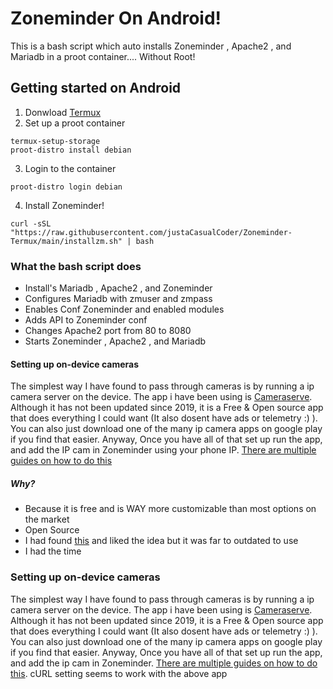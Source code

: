 # Zoneminder On Android!
This is a bash script which auto installs Zoneminder , Apache2 , and Mariadb in a proot container.... Without Root! 
## Getting started on Android
1. Donwload [Termux](https://f-droid.org/en/packages/com.termux/)
2. Set up a proot container 
```
termux-setup-storage
proot-distro install debian
```
3. Login to the container
```
proot-distro login debian
```
4. Install Zoneminder!
```
curl -sSL "https://raw.githubusercontent.com/justaCasualCoder/Zoneminder-Termux/main/installzm.sh" | bash
```

### What the bash script does
- Install's Mariadb , Apache2 , and Zoneminder 
- Configures Mariadb with zmuser and zmpass
- Enables Conf Zoneminder and enabled modules
- Adds API to Zoneminder conf
- Changes Apache2 port from 80 to 8080
- Starts Zoneminder , Apache2 , and Mariadb

#### Setting up on-device cameras
The simplest way I have found to pass through cameras is by running a ip camera server on the device. The app i have been using is [Cameraserve](https://github.com/arktronic/cameraserve). Although it has not been updated since 2019, it is a Free & Open source app that does everything I could want (It also dosent have ads or telemetry :) ). You can also just download one of the many ip camera apps on google play if you find that easier. Anyway, Once you have all of that set up run the app, and add the IP cam in Zoneminder using your phone IP. [There are multiple guides on how to do this](https://zoneminder.readthedocs.io/en/stable/userguide/gettingstarted.html)

##### Why?
- Because it is free and is WAY more customizable than most options on the market
- Open Source
- I had found [this](https://github.com/tapans/DIY-Surveillance-with-Smartphones) and liked the idea but it was far to outdated to use
- I had the time

### Setting up on-device cameras
The simplest way I have found to pass through cameras is by running a ip camera server on the device. The app i have been using is [Cameraserve](https://github.com/arktronic/cameraserve). Although it has not been updated since 2019, it is a Free & Open source app that does everything I could want (It also dosent have ads or telemetry :) ). You can also just download one of the many ip camera apps on google play if you find that easier. Anyway, Once you have all of that set up run the app, and add the ip cam in Zoneminder. [There are multiple guides on how to do this](https://zoneminder.readthedocs.io/en/stable/userguide/gettingstarted.html). cURL setting seems to work with the above app
